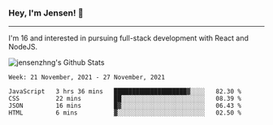 ### Hey, I'm Jensen! 👋

---

I'm 16 and interested in pursuing full-stack development with React and NodeJS.

![jensenzhng's Github Stats](https://github-readme-stats.vercel.app/api?username=jensenzhng&theme=dark&show_icons=true&count_private=true&include_all_commits=true)

<!--START_SECTION:waka-->
```text
Week: 21 November, 2021 - 27 November, 2021

JavaScript   3 hrs 36 mins   ████████████████████▓░░░░   82.30 % 
CSS          22 mins         ██░░░░░░░░░░░░░░░░░░░░░░░   08.39 % 
JSON         16 mins         █▓░░░░░░░░░░░░░░░░░░░░░░░   06.43 % 
HTML         6 mins          ▓░░░░░░░░░░░░░░░░░░░░░░░░   02.50 % 
```
<!--END_SECTION:waka-->
